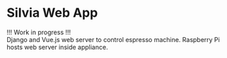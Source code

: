 # Silvia Web App
!!! Work in progress !!!  
Django and Vue.js web server to control espresso machine. Raspberry Pi hosts web server inside appliance.


